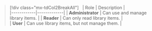 

> [!div class="mx-tdCol2BreakAll"]  
> | Role | Description |  
> |------------|-------------| 
> | **Administrator** | Can use and manage library items. |
> | **Reader** | Can only read library items. |  
> | **User** | Can use library items, but not manage them. |  